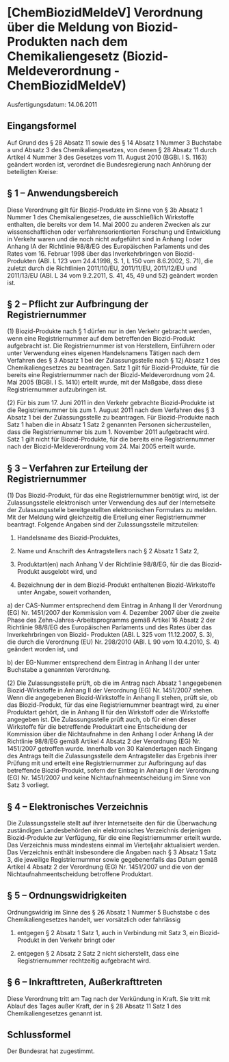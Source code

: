 # [ChemBiozidMeldeV] Verordnung über die Meldung von Biozid-Produkten nach dem Chemikaliengesetz   (Biozid-Meldeverordnung - ChemBiozidMeldeV)

Ausfertigungsdatum: 14.06.2011

 

## Eingangsformel

Auf Grund des § 28 Absatz 11 sowie des § 14 Absatz 1 Nummer 3 Buchstabe a und Absatz 3 des Chemikaliengesetzes, von denen § 28 Absatz 11 durch Artikel 4 Nummer 3 des Gesetzes vom 11. August 2010 (BGBl. I S. 1163) geändert worden ist, verordnet die Bundesregierung nach Anhörung der beteiligten Kreise:


## § 1 – Anwendungsbereich

Diese Verordnung gilt für Biozid-Produkte im Sinne von § 3b Absatz 1 Nummer 1 des Chemikaliengesetzes, die ausschließlich Wirkstoffe enthalten, die bereits vor dem 14. Mai 2000 zu anderen Zwecken als zur wissenschaftlichen oder verfahrensorientierten Forschung und Entwicklung in Verkehr waren und die noch nicht aufgeführt sind in Anhang I oder Anhang IA der Richtlinie 98/8/EG des Europäischen Parlaments und des Rates vom 16. Februar 1998 über das Inverkehrbringen von Biozid-Produkten (ABl. L 123 vom 24.4.1998, S. 1, L 150 vom 8.6.2002, S. 71), die zuletzt durch die Richtlinien 2011/10/EU, 2011/11/EU, 2011/12/EU und 2011/13/EU (ABl. L 34 vom 9.2.2011, S. 41, 45, 49 und 52) geändert worden ist.


## § 2 – Pflicht zur Aufbringung der Registriernummer

(1) Biozid-Produkte nach § 1 dürfen nur in den Verkehr gebracht werden, wenn eine Registriernummer auf dem betreffenden Biozid-Produkt aufgebracht ist. Die Registriernummer ist von Herstellern, Einführern oder unter Verwendung eines eigenen Handelsnamens Tätigen nach dem Verfahren des § 3 Absatz 1 bei der Zulassungsstelle nach § 12j Absatz 1 des Chemikaliengesetzes zu beantragen. Satz 1 gilt für Biozid-Produkte, für die bereits eine Registriernummer nach der Biozid-Meldeverordnung vom 24. Mai 2005 (BGBl. I S. 1410) erteilt wurde, mit der Maßgabe, dass diese Registriernummer aufzubringen ist.

(2) Für bis zum 17. Juni 2011 in den Verkehr gebrachte Biozid-Produkte ist die Registriernummer bis zum 1. August 2011 nach dem Verfahren des § 3 Absatz 1 bei der Zulassungsstelle zu beantragen. Für Biozid-Produkte nach Satz 1 haben die in Absatz 1 Satz 2 genannten Personen sicherzustellen, dass die Registriernummer bis zum 1. November 2011 aufgebracht wird. Satz 1 gilt nicht für Biozid-Produkte, für die bereits eine Registriernummer nach der Biozid-Meldeverordnung vom 24. Mai 2005 erteilt wurde.


## § 3 – Verfahren zur Erteilung der Registriernummer

(1) Das Biozid-Produkt, für das eine Registriernummer benötigt wird, ist der Zulassungsstelle elektronisch unter Verwendung des auf der Internetseite der Zulassungsstelle bereitgestellten elektronischen Formulars zu melden. Mit der Meldung wird gleichzeitig die Erteilung einer Registriernummer beantragt. Folgende Angaben sind der Zulassungsstelle mitzuteilen:

1. Handelsname des Biozid-Produktes,

2. Name und Anschrift des Antragstellers nach § 2 Absatz 1 Satz 2,

3. Produktart(en) nach Anhang V der Richtlinie 98/8/EG, für die das Biozid-Produkt ausgelobt wird, und

4. Bezeichnung der in dem Biozid-Produkt enthaltenen Biozid-Wirkstoffe unter Angabe, soweit vorhanden,

a) der CAS-Nummer entsprechend dem Eintrag in Anhang II der Verordnung (EG) Nr. 1451/2007 der Kommission vom 4. Dezember 2007 über die zweite Phase des Zehn-Jahres-Arbeitsprogramms gemäß Artikel 16 Absatz 2 der Richtlinie 98/8/EG des Europäischen Parlaments und des Rates über das Inverkehrbringen von Biozid- Produkten (ABl. L 325 vom 11.12.2007, S. 3), die durch die Verordnung (EU) Nr. 298/2010 (ABl. L 90 vom 10.4.2010, S. 4) geändert worden ist, und

b) der EG-Nummer entsprechend dem Eintrag in Anhang II der unter Buchstabe a genannten Verordnung.

(2) Die Zulassungsstelle prüft, ob die im Antrag nach Absatz 1 angegebenen Biozid-Wirkstoffe in Anhang II der Verordnung (EG) Nr. 1451/2007 stehen. Wenn die angegebenen Biozid-Wirkstoffe in Anhang II stehen, prüft sie, ob das Biozid-Produkt, für das eine Registriernummer beantragt wird, zu einer Produktart gehört, die in Anhang II für den Wirkstoff oder die Wirkstoffe angegeben ist. Die Zulassungsstelle prüft auch, ob für einen dieser Wirkstoffe für die betreffende Produktart eine Entscheidung der Kommission über die Nichtaufnahme in den Anhang I oder Anhang IA der Richtlinie 98/8/EG gemäß Artikel 4 Absatz 2 der Verordnung (EG) Nr. 1451/2007 getroffen wurde. Innerhalb von 30 Kalendertagen nach Eingang des Antrags teilt die Zulassungsstelle dem Antragsteller das Ergebnis ihrer Prüfung mit und erteilt eine Registriernummer zur Aufbringung auf das betreffende Biozid-Produkt, sofern der Eintrag in Anhang II der Verordnung (EG) Nr. 1451/2007 und keine Nichtaufnahmeentscheidung im Sinne von Satz 3 vorliegt.


## § 4 – Elektronisches Verzeichnis

Die Zulassungsstelle stellt auf ihrer Internetseite den für die Überwachung zuständigen Landesbehörden ein elektronisches Verzeichnis derjenigen Biozid-Produkte zur Verfügung, für die eine Registriernummer erteilt wurde. Das Verzeichnis muss mindestens einmal im Vierteljahr aktualisiert werden. Das Verzeichnis enthält insbesondere die Angaben nach § 3 Absatz 1 Satz 3, die jeweilige Registriernummer sowie gegebenenfalls das Datum gemäß Artikel 4 Absatz 2 der Verordnung (EG) Nr. 1451/2007 und die von der Nichtaufnahmeentscheidung betroffene Produktart.


## § 5 – Ordnungswidrigkeiten

Ordnungswidrig im Sinne des § 26 Absatz 1 Nummer 5 Buchstabe c des Chemikaliengesetzes handelt, wer vorsätzlich oder fahrlässig

1. entgegen § 2 Absatz 1 Satz 1, auch in Verbindung mit Satz 3, ein Biozid-Produkt in den Verkehr bringt oder

2. entgegen § 2 Absatz 2 Satz 2 nicht sicherstellt, dass eine Registriernummer rechtzeitig aufgebracht wird.


## § 6 – Inkrafttreten, Außerkrafttreten

Diese Verordnung tritt am Tag nach der Verkündung in Kraft. Sie tritt mit Ablauf des Tages außer Kraft, der in § 28 Absatz 11 Satz 1 des Chemikaliengesetzes genannt ist.


## Schlussformel

Der Bundesrat hat zugestimmt.
